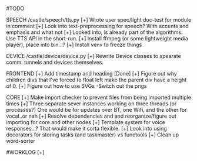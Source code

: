 #TODO

SPEECH
/castle/speech/tts.py
[+] Wrote user spec/light doc-test for module in comment
[+] Look into text-preprocessing for speech? With accents and emphasis and what not
    [+] Looked into, is already part of the algorithms. Use TTS API in the short-run.
[+] Install ffmpeg (or some lightweight media player), place into bin...?
[+] Install venv to freeze things

DEVICE
/castle/device/device.py
[+] Rewrite Device classes to spearate comm. tunnels and devices themselves.


FRONTEND
[+] Add timestamp and heading [Done]
[+] Figure out why children divs that I've forced to float left make the parent div have a height of 0.
[+] Figure out how to use SVGs
    -Switch out the pngs

CORE
[+] Make import checker to prevent files from being imported multiple times
[+] Three separate sever instances working on three threads (or processes?)
    One would be for updates over BT, one Wifi, and the other for vocal..or nah
[+] Resolve dependencies and and reorganize/figure out importing for core and other nodes
[+] Template system for voice responses...? That would make it sorta flexible.
[+] Look into using decorators for storing tasks (and taskmaster) vs functools
[+] Clean up word-sorter



#WORKLOG
[+]
